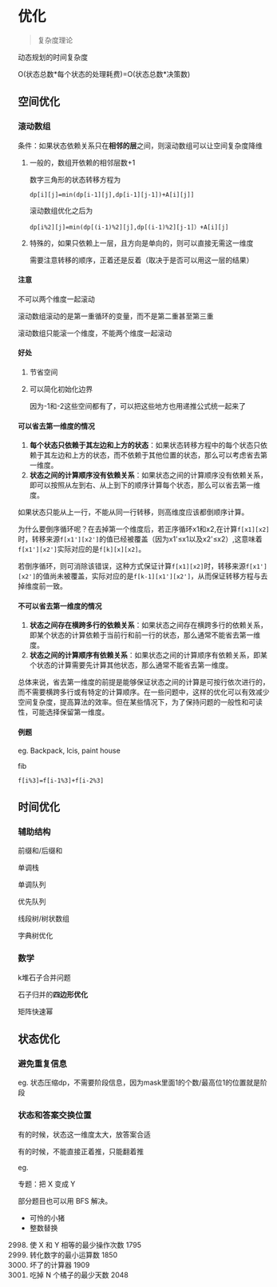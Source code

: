 # 优化

> 复杂度理论

动态规划的时间复杂度

O(状态总数\*每个状态的处理耗费)=O(状态总数\*决策数)

## 空间优化

### 滚动数组

条件：如果状态依赖关系只在**相邻的层**之间，则滚动数组可以让空间复杂度降维

1. 一般的，数组开依赖的相邻层数+1

   数字三角形的状态转移方程为

   `dp[i][j]=min(dp[i-1][j],dp[i-1][j-1])+A[i][j]]`

   滚动数组优化之后为

   `dp[i%2][j]=min(dp[(i-1)%2][j],dp[(i-1)%2][j-1]）+A[i][j]`

2. 特殊的，如果只依赖上一层，且方向是单向的，则可以直接无需这一维度

   需要注意转移的顺序，正着还是反着（取决于是否可以用这一层的结果）

#### 注意

不可以两个维度一起滚动

滚动数组滚动的是第一重循环的变量，而不是第二重甚至第三重

滚动数组只能滚一个维度，不能两个维度一起滚动

#### 好处

1. 节省空间

2. 可以简化初始化边界

   因为-1和-2这些空间都有了，可以把这些地方也用递推公式统一起来了

#### 可以省去第一维度的情况

1. **每个状态只依赖于其左边和上方的状态**：如果状态转移方程中的每个状态只依赖于其左边和上方的状态，而不依赖于其他位置的状态，那么可以考虑省去第一维度。
2. **状态之间的计算顺序没有依赖关系**：如果状态之间的计算顺序没有依赖关系，即可以按照从左到右、从上到下的顺序计算每个状态，那么可以省去第一维度。

如果状态只能从上一行，不能从同一行转移，则高维度应该都倒顺序计算。

为什么要倒序循环呢？在去掉第一个维度后，若正序循环x1和x2,在计算`f[x1][x2]`时，转移来源`f[x1'][x2']`的值已经被覆盖（因为x1'≤x1以及x2'≤x2）,这意味着`f[x1'][x2']`实际对应的是`f[k][x][x2]`。

若倒序循环，则可消除该错误，这种方式保证计算`f[x1][x2]`时，转移来源`f[x1'][x2']`的值尚未被覆盖，实际对应的是`f[k-1][x1'][x2']`，从而保证转移方程与去掉维度前一致。

#### 不可以省去第一维度的情况

1. **状态之间存在横跨多行的依赖关系**：如果状态之间存在横跨多行的依赖关系，即某个状态的计算依赖于当前行和前一行的状态，那么通常不能省去第一维度。
2. **状态之间的计算顺序有依赖关系**：如果状态之间的计算顺序有依赖关系，即某个状态的计算需要先计算其他状态，那么通常不能省去第一维度。

总体来说，省去第一维度的前提是能够保证状态之间的计算是可按行依次进行的，而不需要横跨多行或有特定的计算顺序。在一些问题中，这样的优化可以有效减少空间复杂度，提高算法的效率。但在某些情况下，为了保持问题的一般性和可读性，可能选择保留第一维度。

#### 例题

eg. Backpack, lcis, paint house

fib

`f[i%3]=f[i-1%3]+f[i-2%3]`

## 时间优化

### 辅助结构

前缀和/后缀和

单调栈

单调队列

优先队列

线段树/树状数组

字典树优化

### 数学

k堆石子合并问题

石子归并的**四边形优化**

矩阵快速幂

## 状态优化

### 避免重复信息

eg. 状态压缩dp，不需要阶段信息，因为mask里面1的个数/最高位1的位置就是阶段

### 状态和答案交换位置

有的时候，状态这一维度太大，放答案合适

有的时候，不能直接正着推，只能翻着推

eg.

专题：把 X 变成 Y

部分题目也可以用 BFS 解决。

- 可怜的小猪
- 整数替换
2998. 使 X 和 Y 相等的最少操作次数 1795
2059. 转化数字的最小运算数 1850
991. 坏了的计算器 1909
1553. 吃掉 N 个橘子的最少天数 2048

